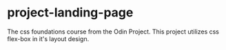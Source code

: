 # project-landing-page
The css foundations course from the Odin Project.
This project utilizes css flex-box in it's layout design.